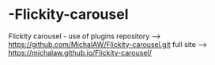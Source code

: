 # -Flickity-carousel
 Flickity carousel - use of plugins
repository --> https://github.com/MichalAW/Flickity-carousel.git
full site --> https://michalaw.github.io/Flickity-carousel/
